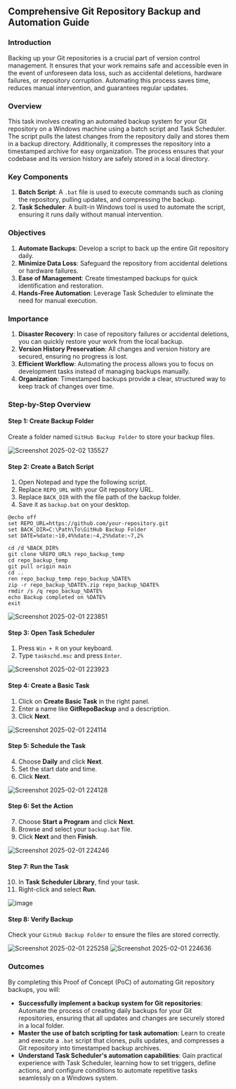 ## Comprehensive Git Repository Backup and Automation Guide
### Introduction  
Backing up your Git repositories is a crucial part of version control management. It ensures that your work remains safe and accessible even in the event of unforeseen data loss, such as accidental deletions, hardware failures, or repository corruption. Automating this process saves time, reduces manual intervention, and guarantees regular updates.  

### Overview  
This task involves creating an automated backup system for your Git repository on a Windows machine using a batch script and Task Scheduler. The script pulls the latest changes from the repository daily and stores them in a backup directory. Additionally, it compresses the repository into a timestamped archive for easy organization. The process ensures that your codebase and its version history are safely stored in a local directory.  

### Key Components  
1. **Batch Script**: A `.bat` file is used to execute commands such as cloning the repository, pulling updates, and compressing the backup.  
2. **Task Scheduler**: A built-in Windows tool is used to automate the script, ensuring it runs daily without manual intervention.  

### Objectives  
1. **Automate Backups**: Develop a script to back up the entire Git repository daily.  
2. **Minimize Data Loss**: Safeguard the repository from accidental deletions or hardware failures.  
3. **Ease of Management**: Create timestamped backups for quick identification and restoration.  
4. **Hands-Free Automation**: Leverage Task Scheduler to eliminate the need for manual execution.  

### Importance  
1. **Disaster Recovery**: In case of repository failures or accidental deletions, you can quickly restore your work from the local backup.  
2. **Version History Preservation**: All changes and version history are secured, ensuring no progress is lost.  
3. **Efficient Workflow**: Automating the process allows you to focus on development tasks instead of managing backups manually.  
4. **Organization**: Timestamped backups provide a clear, structured way to keep track of changes over time.  

### Step-by-Step Overview  
#### Step 1: Create Backup Folder  
Create a folder named `GitHub Backup Folder` to store your backup files.  

![Screenshot 2025-02-02 135527](https://github.com/user-attachments/assets/b8fc8e24-2fc9-45e2-bfa3-8e7115a7ca72)
#### Step 2: Create a Batch Script  
1. Open Notepad and type the following script.  
2. Replace `REPO_URL` with your Git repository URL.  
3. Replace `BACK_DIR` with the file path of the backup folder.  
4. Save it as `backup.bat` on your desktop.  

```batch
@echo off
set REPO_URL=https://github.com/your-repository.git
set BACK_DIR=C:\Path\To\GitHub Backup Folder
set DATE=%date:~10,4%%date:~4,2%%date:~7,2%

cd /d %BACK_DIR%
git clone %REPO_URL% repo_backup_temp
cd repo_backup_temp
git pull origin main
cd ..
ren repo_backup_temp repo_backup_%DATE%
zip -r repo_backup_%DATE%.zip repo_backup_%DATE%
rmdir /s /q repo_backup_%DATE%
echo Backup completed on %DATE%
exit
```  

![Screenshot 2025-02-01 223851](https://github.com/user-attachments/assets/cdeac238-cdea-4127-b8c5-c895e3cb4edf)
#### Step 3: Open Task Scheduler  
1. Press `Win + R` on your keyboard.  
2. Type `taskschd.msc` and press `Enter`.  

![Screenshot 2025-02-01 223923](https://github.com/user-attachments/assets/f7594f4a-6fed-462d-ae7d-7461f8c630a6)
#### Step 4: Create a Basic Task  
1. Click on **Create Basic Task** in the right panel.  
2. Enter a name like **GitRepoBackup** and a description.  
3. Click **Next**.  

![Screenshot 2025-02-01 224114](https://github.com/user-attachments/assets/0f468c80-254e-4121-a19e-86e652f907b3)
#### Step 5: Schedule the Task  
4. Choose **Daily** and click **Next**.  
5. Set the start date and time.  
6. Click **Next**.  

![Screenshot 2025-02-01 224128](https://github.com/user-attachments/assets/697c2f1f-f4f8-4712-b324-95fa22e79955)
#### Step 6: Set the Action  
7. Choose **Start a Program** and click **Next**.  
8. Browse and select your `backup.bat` file.  
9. Click **Next** and then **Finish**.  

![Screenshot 2025-02-01 224246](https://github.com/user-attachments/assets/a295419e-fe88-4dde-a829-fe2334003c2e)
#### Step 7: Run the Task  
10. In **Task Scheduler Library**, find your task.  
11. Right-click and select **Run**.  

![image](https://github.com/user-attachments/assets/72f3b9f3-0a5b-4bd5-8954-8d0cc6874abe)
#### Step 8: Verify Backup  
Check your `GitHub Backup Folder` to ensure the files are stored correctly.  

![Screenshot 2025-02-01 225258](https://github.com/user-attachments/assets/d5378c9e-a378-4c10-bc92-28efc2743237)
![Screenshot 2025-02-01 224636](https://github.com/user-attachments/assets/b53ccdb5-67e4-4940-bf19-1991ca5fda47)
### Outcomes  
By completing this Proof of Concept (PoC) of automating Git repository backups, you will:  
- **Successfully implement a backup system for Git repositories**: Automate the process of creating daily backups for your Git repositories, ensuring that all updates and changes are securely stored in a local folder.  
- **Master the use of batch scripting for task automation**: Learn to create and execute a `.bat` script that clones, pulls updates, and compresses a Git repository into timestamped backup archives.  
- **Understand Task Scheduler's automation capabilities**: Gain practical experience with Task Scheduler, learning how to set triggers, define actions, and configure conditions to automate repetitive tasks seamlessly on a Windows system.  

